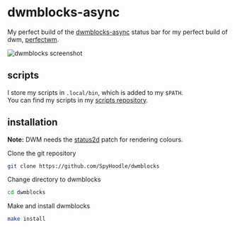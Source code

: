 # dwmblocks-async
My perfect build of the [dwmblocks-async](https://github.com/liubianshi/dwmblocks-async) status bar for my perfect build of dwm, [perfectwm](https://github.com/SpyHoodle/perfectwm).

![dwmblocks screenshot](https://file.coffee/u/ASrRqPY8RLKzLY.png)

## scripts
I store my scripts in `.local/bin`, which is added to my `$PATH`.<br>
You can find my scripts in my [scripts repository](https://github.com/SpyHoodle/scripts).

## installation
**Note:** DWM needs the [status2d](https://dwm.suckless.org/patches/status2d/) patch for rendering colours.

Clone the git repository
```sh
git clone https://github.com/SpyHoodle/dwmblocks
```
Change directory to dwmblocks
```sh
cd dwmblocks
```
Make and install dwmblocks
```sh
make install
```
